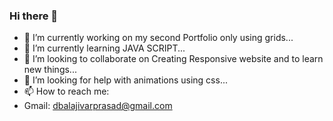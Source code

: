 ### Hi there 👋

<!--
**BALAJI24092001/BALAJI24092001** is a ✨ _special_ ✨ repository because its `README.md` (this file) appears on your GitHub profile.-

Here are some ideas to get you started:  -->

- 🔭 I’m currently working on my second Portfolio only using grids...
- 🌱 I’m currently learning JAVA SCRIPT...
- 👯 I’m looking to collaborate on Creating Responsive website and to learn new things...
- 🤔 I’m looking for help with animations using css...
- 📫 How to reach me: 
- Gmail: dbalajivarprasad@gmail.com

